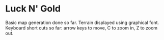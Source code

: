 # Luck N' Gold
Basic map generation done so far. Terrain displayed using graphical font.
Keyboard short cuts so far: arrow keys to move, C to zoom in, Z to zoom out.
